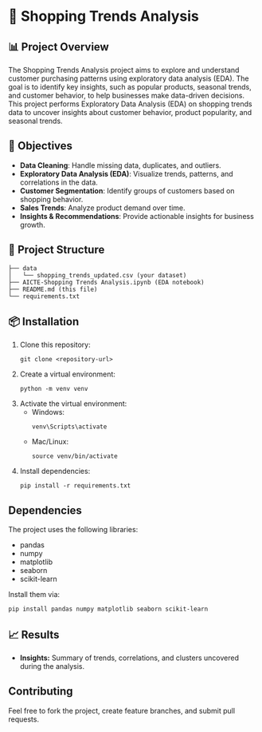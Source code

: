 # 🛒 Shopping Trends Analysis
## 📊 Project Overview
The Shopping Trends Analysis project aims to explore and understand customer purchasing patterns using exploratory data analysis (EDA). The goal is to identify key insights, such as popular products, seasonal trends, and customer behavior, to help businesses make data-driven decisions.
This project performs Exploratory Data Analysis (EDA) on shopping trends data to uncover insights about customer behavior, product popularity, and seasonal trends.

## 🚀 Objectives
- **Data Cleaning**: Handle missing data, duplicates, and outliers.
- **Exploratory Data Analysis (EDA)**: Visualize trends, patterns, and correlations in the data.
- **Customer Segmentation**: Identify groups of customers based on shopping behavior.
- **Sales Trends**: Analyze product demand over time.
- **Insights & Recommendations**: Provide actionable insights for business growth.

## 📁 Project Structure
```
├── data
│   └── shopping_trends_updated.csv (your dataset)
├── AICTE-Shopping Trends Analysis.ipynb (EDA notebook)
├── README.md (this file)
└── requirements.txt
```

## 📦 Installation

1. Clone this repository:
   ```
   git clone <repository-url>
   ```
2. Create a virtual environment:
   ```
   python -m venv venv
   ```
3. Activate the virtual environment:
   - Windows:
     ```
     venv\Scripts\activate
     ```
   - Mac/Linux:
     ```
     source venv/bin/activate
     ```
4. Install dependencies:
   ```
   pip install -r requirements.txt
   ```
   
## Dependencies

The project uses the following libraries:
- pandas
- numpy
- matplotlib
- seaborn
- scikit-learn

Install them via:
```
pip install pandas numpy matplotlib seaborn scikit-learn
```

## 📈 Results

- **Insights:** Summary of trends, correlations, and clusters uncovered during the analysis.

## Contributing

Feel free to fork the project, create feature branches, and submit pull requests.

